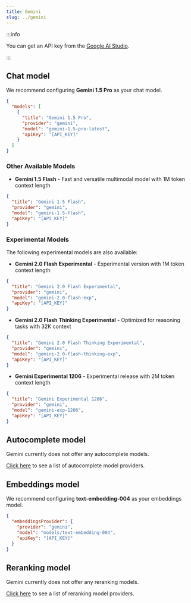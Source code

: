 ```yaml
---
title: Gemini
slug: ../gemini
---
```


:::info

You can get an API key from the [Google AI Studio](https://aistudio.google.com/).

:::

## Chat model

We recommend configuring **Gemini 1.5 Pro** as your chat model.

```json title="config.json"
{
  "models": [
    {
      "title": "Gemini 1.5 Pro",
      "provider": "gemini",
      "model": "gemini-1.5-pro-latest",
      "apiKey": "[API_KEY]"
    }
  ]
}
```

### Other Available Models

- **Gemini 1.5 Flash** - Fast and versatile multimodal model with 1M token context length
```json title="config.json"
{
  "title": "Gemini 1.5 Flash",
  "provider": "gemini",
  "model": "gemini-1.5-flash",
  "apiKey": "[API_KEY]"
}
```

### Experimental Models

The following experimental models are also available:

- **Gemini 2.0 Flash Experimental** - Experimental version with 1M token context length
```json title="config.json"
{
  "title": "Gemini 2.0 Flash Experimental",
  "provider": "gemini",
  "model": "gemini-2.0-flash-exp",
  "apiKey": "[API_KEY]"
}
```

- **Gemini 2.0 Flash Thinking Experimental** - Optimized for reasoning tasks with 32K context
```json title="config.json"
{
  "title": "Gemini 2.0 Flash Thinking Experimental",
  "provider": "gemini",
  "model": "gemini-2.0-flash-thinking-exp",
  "apiKey": "[API_KEY]"
}
```

- **Gemini Experimental 1206** - Experimental release with 2M token context length
```json title="config.json"
{
  "title": "Gemini Experimental 1206",
  "provider": "gemini",
  "model": "gemini-exp-1206",
  "apiKey": "[API_KEY]"
}
```

## Autocomplete model

Gemini currently does not offer any autocomplete models.

[Click here](../../model-types/autocomplete.md) to see a list of autocomplete model providers.

## Embeddings model

We recommend configuring **text-embedding-004** as your embeddings model.

```json title="config.json"
{
  "embeddingsProvider": {
    "provider": "gemini",
    "model": "models/text-embedding-004",
    "apiKey": "[API_KEY]"
  }
}
```

## Reranking model

Gemini currently does not offer any reranking models.

[Click here](../../model-types/reranking.md) to see a list of reranking model providers.

